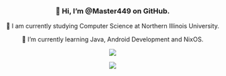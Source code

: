 <div align="center">
  <h3>👋 Hi, I’m @Master449 on GitHub.</h3>
  <p>🏫 I am currently studying Computer Science at Northern Illinois University.</p>
  <p>🌱 I’m currently learning Java, Android Development and NixOS.</p>
</div>

<p align="center">
  <a href="https://skillicons.dev">
    <img src="https://skillicons.dev/icons?i=cpp,java,php,python,bash,powershell,javascript,vue,express,bootstrap,css,sass&perline=6" />
  </a>
</p>

<p align="center">
<a href="mailto:dsflowers2000@gmail.com"><img src="https://img.shields.io/badge/-Email-red?style=flat-square&logo=gmail&logoColor=white"/></a></p>
</p>
